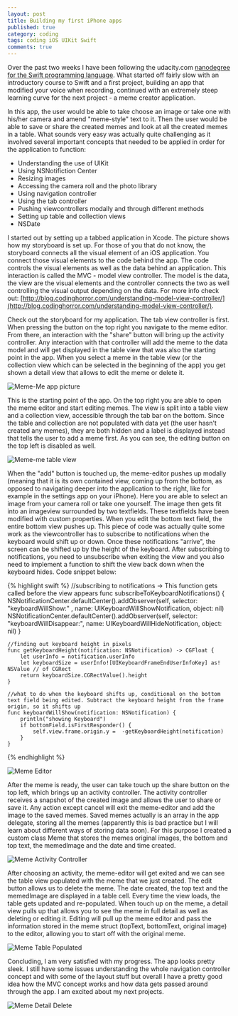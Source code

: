 ```yaml
---
layout: post
title: Building my first iPhone apps
published: true
category: coding
tags: coding iOS UIKit Swift
comments: true
---
```


Over the past two weeks I have been following the udacity.com [nanodegree for the Swift programming language](https://www.udacity.com/course/ios-developer-nanodegree--nd003). What started off fairly slow with an introductory course to Swift and a first project, building an app that modified your voice when recording, continued with an extremely steep learning curve for the next project - a meme creator application. 

In this app, the user would be able to take choose an image or take one with his/her camera and amend "meme-style" text to it. Then the user would be able to save or share the created memes and look at all the created memes in a table. What sounds very easy was actually quite challenging as it involved several important concepts that needed to be applied in order for the application to function:

* Understanding the use of UIKit
* Using NSNotifiction Center
* Resizing images
* Accessing the camera roll and the photo library
* Using navigation controller
* Using the tab controller
* Pushing viewcontrollers modally and through different methods
* Setting up table and collection views
* NSDate

I started out by setting up a tabbed application in Xcode. The picture shows how my storyboard is set up. For those of you that do not know, the storyboard connects all the visual element of an iOS application. You connect those visual elements to the code behind the app. The code controls the visual elements as well as the data behind an application. This interaction is called the MVC - model view controller. The model is the data, the view are the visual elements and the controller connects the two as well controlling the visual output depending on the data. For more info check out: [http://blog.codinghorror.com/understanding-model-view-controller/](http://blog.codinghorror.com/understanding-model-view-controller/).

Check out the storyboard for my application. The tab view controller is first. When pressing the button on the top right you navigate to the meme editor. From there, an interaction with the "share" button will bring up the activity controller. Any interaction with that controller will add the meme to the data model and will get displayed in the table view that was also the starting point in the app. When you select a meme in the table view (or the collection view which can be selected in the beginning of the app) you get shown a detail view that allows to edit the meme or delete it. 

![Meme-Me app picture]({{site.baseurl}}/assets/images/meme-storyboard.png)

This is the starting point of the app. On the top right you are able to open the meme editor and start editing memes. The view is split into a table view and a collection view, accessible through the tab bar on the bottom. Since the table and collection are not populated with data yet (the user hasn't created any memes), they are both hidden and a label is displayed instead that tells the user to add a meme first. As you can see, the editing button on the top left is disabled as well.

![Meme-me table view]({{site.baseurl}}/assets/images/meme-empty-table.jpg)

When the "add" button is touched up, the meme-editor pushes up modally (meaning that it is its own contained view, coming up from the bottom, as opposed to navigating deeper into the application to the right, like for example in the settings app on your iPhone). Here you are able to select an image from your camera roll or take one yourself. The image then gets fit into an imageview surrounded by two textfields. These textfields have been modified with custom properties. When you edit the bottom text field, the entire bottom view pushes up. This piece of code was actually quite some work as the viewcontroller has to subscribe to notifications when the keyboard would shift up or down. Once these notifications "arrive", the screen can be shifted up by the height of the keyboard. After subscribing to notifications, you need to unsubscribe when exiting the view and you also need to implement a function to shift the view back down when the keyboard hides. Code snippet below:

{% highlight swift %}
	//subscribing to notifications -> This function gets called before the view appears
    func subscribeToKeyboardNotifications() {
        NSNotificationCenter.defaultCenter().addObserver(self, selector: "keyboardWillShow:"    , name: UIKeyboardWillShowNotification, object: nil)
        NSNotificationCenter.defaultCenter().addObserver(self, selector: "keyboardWillDisappear:", name: UIKeyboardWillHideNotification, object: nil)
    }
    
    //finding out keyboard height in pixels
    func getKeyboardHeight(notification: NSNotification) -> CGFloat {
        let userInfo = notification.userInfo
        let keyboardSize = userInfo![UIKeyboardFrameEndUserInfoKey] as! NSValue // of CGRect
        return keyboardSize.CGRectValue().height
    }
    
    //what to do when the keyboard shifts up, conditional on the bottom text field being edited. Subtract the keyboard height from the frame origin, so it shifts up
    func keyboardWillShow(notification: NSNotification) {
        println("showing Keyboard")
        if bottomField.isFirstResponder() {
            self.view.frame.origin.y =  -getKeyboardHeight(notification)
        }
    }
    
{% endhighlight %}

![Meme Editor]({{site.baseurl}}/assets/images/meme-editor.jpg)

After the meme is ready, the user can take touch up the share button on the top left, which brings up an activity controller. The activity controller receives a snapshot of the created image and allows the user to share or save it. Any action except cancel will exit the meme-editor and add the image to the saved memes. Saved memes actually is an array in the app delegate, storing all the memes (apparently this is bad practice but I will learn about different ways of storing data soon). For this purpose I created a custom class Meme that stores the memes original images, the bottom and top text, the memedImage and the date and time created. 

![Meme Activity Controller]({{site.baseurl}}/assets/images/meme-activity.jpg)

After choosing an activity, the meme-editor will get exited and we can see the table view populated with the meme that we just created. The edit button allows us to delete the meme. The date created, the top text and the memedImage are displayed in a table cell. Every time the view loads, the table gets updated and re-populated. When touch up on the meme, a detail view pulls up that allows you to see the meme in full detail as well as deleting or editing it. Editing will pull up the meme editor and pass the information stored in the meme struct (topText, bottomText, original image) to the editor, allowing you to start off with the original meme. 

![Meme Table Populated]({{site.baseurl}}/assets/images/meme-table-full.jpg "Populated Table")

Concluding, I am very satisfied with my progress. The app looks pretty sleek. I still have some issues understanding the whole navigation controller concept and with some of the layout stuff but overall I have a pretty good idea how the MVC concept works and how data gets passed around through the app. I am excited about my next projects. 


![Meme Detail Delete]({{site.baseurl}}/assets/images/meme-detail.jpg "Detail View")
